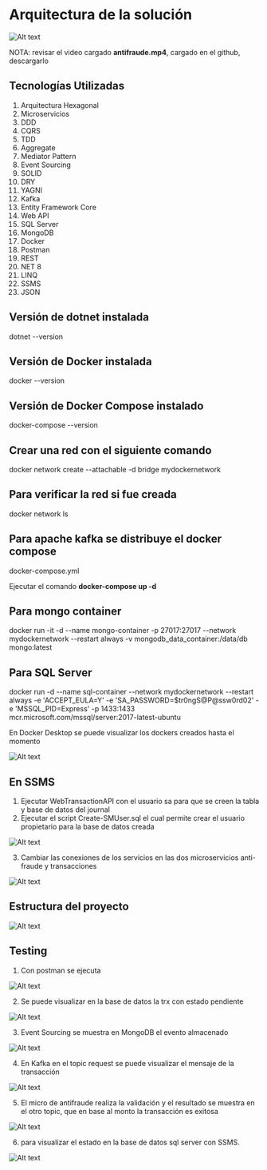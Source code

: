 # Arquitectura de la solución 

![Alt text](Architecture.png)

NOTA: revisar el video cargado **antifraude.mp4**, cargado en el github, descargarlo 

## Tecnologías Utilizadas 
1)	Arquitectura Hexagonal
2)	Microservicios
3)	DDD
4)	CQRS
5)	TDD
6)	Aggregate
7)	Mediator Pattern
8)	Event Sourcing
9)	SOLID
10)	DRY
11)	YAGNI
12)	Kafka
13)	Entity Framework Core
14)	Web API
15)	SQL Server
16)	MongoDB
17)	Docker
18)	Postman
19)	REST
20)	NET 8
21)	LINQ
22)	SSMS
23)	JSON

## Versión de dotnet instalada 
dotnet --version 

## Versión de Docker instalada 
docker --version

## Versión de Docker Compose instalado
docker-compose --version 

## Crear una red con el siguiente comando  
docker network create --attachable -d bridge mydockernetwork

## Para verificar la red si fue creada 
docker network ls

## Para apache kafka se distribuye el docker compose 
docker-compose.yml

Ejecutar el comando 
**docker-compose up -d**

## Para mongo container  
docker run -it -d --name mongo-container -p 27017:27017 --network mydockernetwork --restart always -v mongodb_data_container:/data/db mongo:latest

## Para SQL Server
docker run -d --name sql-container --network mydockernetwork --restart always -e 'ACCEPT_EULA=Y' -e 'SA_PASSWORD=$tr0ngS@P@ssw0rd02' -e 'MSSQL_PID=Express' -p 1433:1433 mcr.microsoft.com/mssql/server:2017-latest-ubuntu

En Docker Desktop se puede visualizar los dockers creados hasta el momento 

![Alt text](docker%20desktop.png)

## En SSMS 
1) Ejecutar WebTransactionAPI con el usuario sa para que se creen la tabla y base de datos del journal
2) Ejecutar el script Create-SMUser.sql el cual permite crear el usuario propietario para la base de datos creada

![Alt text](crear%20usuario%20en%20la%20base%20de%20datos%20de%20sql%20server.png)
   
3) Cambiar las conexiones de los servicios en las dos microservicios anti-fraude y transacciones

![Alt text](cambiar%20el%20string%20de%20conexion.png)
 
## Estructura del proyecto

![Alt text](hexagonal-architectura.png)

## Testing 

1) Con postman se ejecuta 

![Alt text](postman%20test.PNG)

2) Se puede visualizar en la base de datos la trx con estado pendiente 

![Alt text](sql%20server%20pending.PNG)

3) Event Sourcing se muestra en MongoDB el evento almacenado 

![Alt text](event%20sourcing.PNG)
 
4) En Kafka en el topic request se puede visualizar el mensaje de la transacción 

![Alt text](kafka%20topic%20request.PNG)

5) El micro de antifraude realiza la validación y el resultado se muestra en el otro topic, que en base al monto la transacción es exitosa 

![Alt text](kafka%20topic%20response.PNG)

6) para visualizar el estado en la base de datos sql server con SSMS.
   
![Alt text](sql%20server%20approved%20trx.PNG)
 
